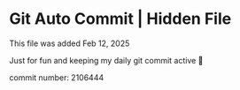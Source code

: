 # Git Auto Commit | Hidden File

This file was added Feb 12, 2025

Just for fun and keeping my daily git commit active 🤪

commit number: 2106444
